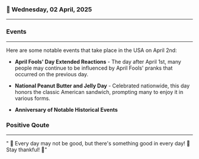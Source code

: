 ### 📅 Wednesday, 02 April, 2025
------
### Events
------
Here are some notable events that take place in the USA on April 2nd:

- **April Fools' Day Extended Reactions** - The day after April 1st, many people may continue to be influenced by April Fools' pranks that occurred on the previous day.
  
- **National Peanut Butter and Jelly Day** - Celebrated nationwide, this day honors the classic American sandwich, prompting many to enjoy it in various forms.

- **Anniversary of Notable Historical Events**
### Positive Qoute
------
" 🌟 Every day may not be good, but there's something good in every day! 💖 Stay thankful! 🙌"
